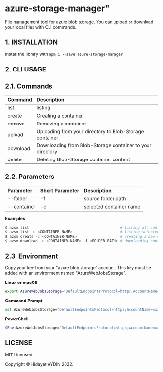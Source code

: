 # azure-storage-manager"

File management tool for azure blob storage. You can upload or download your local files with CLI commands.

## 1. INSTALLATION

Install the library with `npm i --save azure-storage-manager`

## 2. CLI USAGE

## 2.1. Commands

| Command  | Description                                               |
| :------- | :-------------------------------------------------------- |
| list     | listing                                                   |
| create   | Creating a container                                      |
| remove   | Removing a container                                      |
| upload   | Uploading from your directory to Blob-Storage container   |
| download | Downloading from Blob-Storage container to your directory |
| delete   | Deleting Blob-Storage container content                   |

## 2.2. Parameters

| Parameter   | Short Parameter | Description             |
| :---------- | :-------------- | :---------------------- |
| --folder    | -f              | source folder path      |
| --container | -c              | selected container name |

**Examples**

```bash
$ azsm list                                          # listing all container name
$ azsm list -c <CONTAINER-NAME>                      # listing selected container content
$ azsm create -c <CONTAINER-NAME>                    # creating a new container
$ azsm download -c <CONTAINER-NAME> -f <FOLDER-PATH> # downloading container content
```

## 2.3. Environment

Copy your key from your "azure blob storage" account. This key must be added with an environment named "AzureWebJobsStorage".

**Linux or macOS**

```bash
export AzureWebJobsStorage="DefaultEndpointsProtocol=https;AccountName=xxx;AccountKey=xxx;EndpointSuffix=core.windows.net"
```

**Command Prompt**

```bash
set AzureWebJobsStorage="DefaultEndpointsProtocol=https;AccountName=xxx;AccountKey=xxx;EndpointSuffix=core.windows.net"
```

**PowerShell**

```bash
$Env:AzureWebJobsStorage="DefaultEndpointsProtocol=https;AccountName=xxx;AccountKey=xxx;EndpointSuffix=core.windows.net"
```

## LICENSE

MIT Licensed.

Copyright © Hidayet AYDIN 2022.
